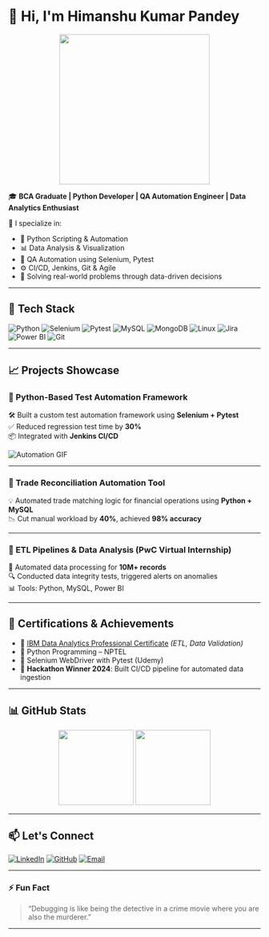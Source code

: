 # 👋 Hi, I'm Himanshu Kumar Pandey

<div align="center">
  <img src="https://media.giphy.com/media/qgQUggAC3Pfv687qPC/giphy.gif" width="300"/>
</div>

🎓 **BCA Graduate | Python Developer | QA Automation Engineer | Data Analytics Enthusiast**

🚀 I specialize in:
- 🐍 Python Scripting & Automation
- 📊 Data Analysis & Visualization
- 🧪 QA Automation using Selenium, Pytest
- ⚙️ CI/CD, Jenkins, Git & Agile
- 🧠 Solving real-world problems through data-driven decisions

---

## 🧰 Tech Stack

![Python](https://img.shields.io/badge/Python-3776AB?style=for-the-badge&logo=python&logoColor=white)
![Selenium](https://img.shields.io/badge/Selenium-43B02A?style=for-the-badge&logo=selenium&logoColor=white)
![Pytest](https://img.shields.io/badge/Pytest-0A9EDC?style=for-the-badge&logo=pytest&logoColor=white)
![MySQL](https://img.shields.io/badge/MySQL-4479A1?style=for-the-badge&logo=mysql&logoColor=white)
![MongoDB](https://img.shields.io/badge/MongoDB-4EA94B?style=for-the-badge&logo=mongodb&logoColor=white)
![Linux](https://img.shields.io/badge/Linux-FCC624?style=for-the-badge&logo=linux&logoColor=black)
![Jira](https://img.shields.io/badge/Jira-0052CC?style=for-the-badge&logo=jira&logoColor=white)
![Power BI](https://img.shields.io/badge/Power%20BI-F2C811?style=for-the-badge&logo=powerbi&logoColor=black)
![Git](https://img.shields.io/badge/Git-F05032?style=for-the-badge&logo=git&logoColor=white)

---

## 📈 Projects Showcase

### 🔹 Python-Based Test Automation Framework
🛠 Built a custom test automation framework using **Selenium + Pytest**  
✅ Reduced regression test time by **30%**  
📦 Integrated with **Jenkins CI/CD**

![Automation GIF](https://media.giphy.com/media/l0MYt5jPR6QX5pnqM/giphy.gif)

---

### 🔹 Trade Reconciliation Automation Tool
💡 Automated trade matching logic for financial operations using **Python + MySQL**  
📉 Cut manual workload by **40%**, achieved **98% accuracy**

---

### 🔹 ETL Pipelines & Data Analysis (PwC Virtual Internship)
📁 Automated data processing for **10M+ records**  
🔍 Conducted data integrity tests, triggered alerts on anomalies  
📊 Tools: Python, MySQL, Power BI

---

## 🧠 Certifications & Achievements

- 🧾 [IBM Data Analytics Professional Certificate](https://www.credly.com/badges) *(ETL, Data Validation)*
- 🧾 Python Programming – NPTEL  
- 🧪 Selenium WebDriver with Pytest (Udemy)  
- 🥇 **Hackathon Winner 2024**: Built CI/CD pipeline for automated data ingestion

---

## 📊 GitHub Stats

<p align="center">
  <img src="https://github-readme-stats.vercel.app/api?username=Himanshupandey2001&show_icons=true&theme=github_dark" height="150"/>
  <img src="https://github-readme-stats.vercel.app/api/top-langs/?username=Himanshupandey2001&layout=compact&theme=github_dark" height="150"/>
</p>

---

## 📫 Let's Connect

[![LinkedIn](https://img.shields.io/badge/LinkedIn-blue?logo=linkedin&logoColor=white&style=for-the-badge)](https://www.linkedin.com/in/himanshu-pandey-371889272/)
[![GitHub](https://img.shields.io/badge/GitHub-black?logo=github&logoColor=white&style=for-the-badge)](https://github.com/Himanshupandey2001)
[![Email](https://img.shields.io/badge/Email-D14836?style=for-the-badge&logo=gmail&logoColor=white)](mailto:himanshupandey200113@gmail.com)

---

### ⚡ Fun Fact

> “Debugging is like being the detective in a crime movie where you are also the murderer.”

---

